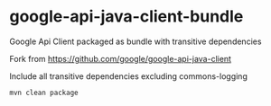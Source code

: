 # google-api-java-client-bundle
Google Api Client packaged as bundle with transitive dependencies

Fork from 
https://github.com/google/google-api-java-client

Include all transitive dependencies excluding commons-logging

```
mvn clean package
```
